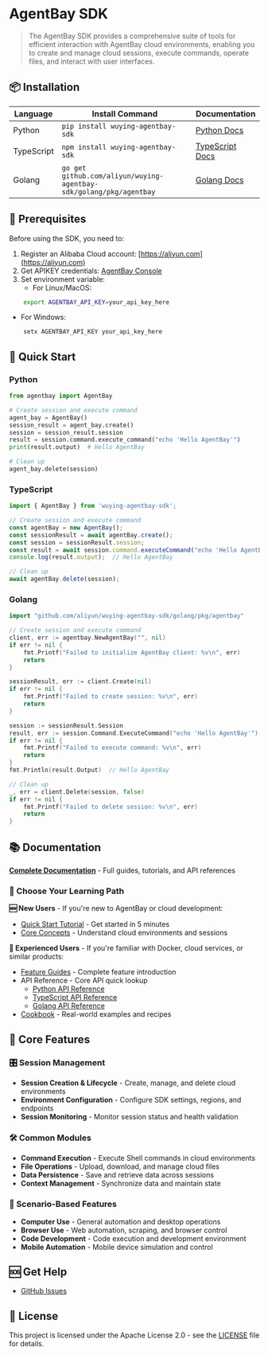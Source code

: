 # AgentBay SDK

> The AgentBay SDK provides a comprehensive suite of tools for efficient interaction with AgentBay cloud environments, enabling you to create and manage cloud sessions, execute commands, operate files, and interact with user interfaces.

## 📦 Installation

| Language | Install Command | Documentation |
|----------|----------------|---------------|
| Python | `pip install wuying-agentbay-sdk` | [Python Docs](python/README.md) |
| TypeScript | `npm install wuying-agentbay-sdk` | [TypeScript Docs](typescript/README.md) |
| Golang | `go get github.com/aliyun/wuying-agentbay-sdk/golang/pkg/agentbay` | [Golang Docs](golang/README.md) |

## 🚀 Prerequisites

Before using the SDK, you need to:

1. Register an Alibaba Cloud account: [https://aliyun.com](https://aliyun.com)
2. Get APIKEY credentials: [AgentBay Console](https://agentbay.console.aliyun.com/service-management)
3. Set environment variable:
   - For Linux/MacOS:
```bash
    export AGENTBAY_API_KEY=your_api_key_here
```
   - For Windows:
```cmd
    setx AGENTBAY_API_KEY your_api_key_here
```

## 🚀 Quick Start

### Python
```python
from agentbay import AgentBay

# Create session and execute command
agent_bay = AgentBay()
session_result = agent_bay.create()
session = session_result.session
result = session.command.execute_command("echo 'Hello AgentBay'")
print(result.output)  # Hello AgentBay

# Clean up
agent_bay.delete(session)
```

### TypeScript
```typescript
import { AgentBay } from 'wuying-agentbay-sdk';

// Create session and execute command
const agentBay = new AgentBay();
const sessionResult = await agentBay.create();
const session = sessionResult.session;
const result = await session.command.executeCommand("echo 'Hello AgentBay'");
console.log(result.output);  // Hello AgentBay

// Clean up
await agentBay.delete(session);
```

### Golang
```go
import "github.com/aliyun/wuying-agentbay-sdk/golang/pkg/agentbay"

// Create session and execute command
client, err := agentbay.NewAgentBay("", nil)
if err != nil {
    fmt.Printf("Failed to initialize AgentBay client: %v\n", err)
    return
}

sessionResult, err := client.Create(nil)
if err != nil {
    fmt.Printf("Failed to create session: %v\n", err)
    return
}

session := sessionResult.Session
result, err := session.Command.ExecuteCommand("echo 'Hello AgentBay'")
if err != nil {
    fmt.Printf("Failed to execute command: %v\n", err)
    return
}
fmt.Println(result.Output)  // Hello AgentBay

// Clean up
_, err = client.Delete(session, false)
if err != nil {
    fmt.Printf("Failed to delete session: %v\n", err)
    return
}
```

## 📚 Documentation

**[Complete Documentation](docs/README.md)** - Full guides, tutorials, and API references

### 👋 Choose Your Learning Path

**🆕 New Users** - If you're new to AgentBay or cloud development:
- [Quick Start Tutorial](docs/quickstart/README.md) - Get started in 5 minutes
- [Core Concepts](docs/quickstart/basic-concepts.md) - Understand cloud environments and sessions

**🚀 Experienced Users** - If you're familiar with Docker, cloud services, or similar products:
- [Feature Guides](docs/guides/README.md) - Complete feature introduction
- API Reference - Core API quick lookup
  - [Python API Reference](python/docs/api/README.md)
  - [TypeScript API Reference](typescript/docs/api/README.md)
  - [Golang API Reference](golang/docs/api/README.md)
- [Cookbook](cookbook/README.md) - Real-world examples and recipes

## 🔧 Core Features

### 🎛️ Session Management
- **Session Creation & Lifecycle** - Create, manage, and delete cloud environments
- **Environment Configuration** - Configure SDK settings, regions, and endpoints  
- **Session Monitoring** - Monitor session status and health validation

### 🛠️ Common Modules
- **Command Execution** - Execute Shell commands in cloud environments
- **File Operations** - Upload, download, and manage cloud files
- **Data Persistence** - Save and retrieve data across sessions
- **Context Management** - Synchronize data and maintain state

### 🎯 Scenario-Based Features
- **Computer Use** - General automation and desktop operations
- **Browser Use** - Web automation, scraping, and browser control  
- **Code Development** - Code execution and development environment
- **Mobile Automation** - Mobile device simulation and control

## 🆘 Get Help

- [GitHub Issues](https://github.com/aliyun/wuying-agentbay-sdk/issues)

## 📄 License

This project is licensed under the Apache License 2.0 - see the [LICENSE](LICENSE) file for details.
